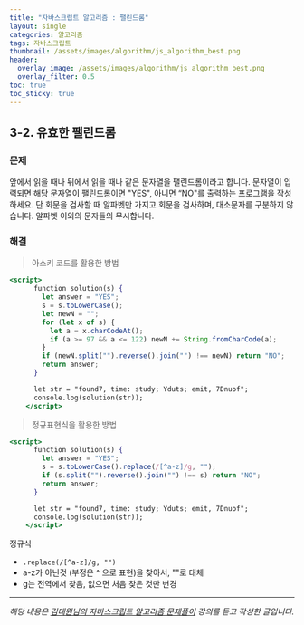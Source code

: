 ```yaml
---
title: "자바스크립트 알고리즘 : 팰린드롬"
layout: single
categories: 알고리즘
tags: 자바스크립트
thumbnail: /assets/images/algorithm/js_algorithm_best.png
header:
  overlay_image: /assets/images/algorithm/js_algorithm_best.png
  overlay_filter: 0.5
toc: true
toc_sticky: true
---
```


## 3-2. 유효한 팰린드롬

### 문제

앞에서 읽을 때나 뒤에서 읽을 때나 같은 문자열을 팰린드롬이라고 합니다.
문자열이 입력되면 해당 문자열이 팰린드롬이면 "YES", 아니면 “NO"를 출력하는 프로그램을
작성하세요.
단 회문을 검사할 때 알파벳만 가지고 회문을 검사하며, 대소문자를 구분하지 않습니다.
알파벳 이외의 문자들의 무시합니다.

### 해결

> 아스키 코드를 활용한 방법

```jsx
<script>
      function solution(s) {
        let answer = "YES";
        s = s.toLowerCase();
        let newN = "";
        for (let x of s) {
          let a = x.charCodeAt();
          if (a >= 97 && a <= 122) newN += String.fromCharCode(a);
        }
        if (newN.split("").reverse().join("") !== newN) return "NO";
        return answer;
      }

      let str = "found7, time: study; Yduts; emit, 7Dnuof";
      console.log(solution(str));
    </script>
```

> 정규표현식을 활용한 방법

```jsx
<script>
      function solution(s) {
        let answer = "YES";
        s = s.toLowerCase().replace(/[^a-z]/g, "");
        if (s.split("").reverse().join("") !== s) return "NO";
        return answer;
      }

      let str = "found7, time: study; Yduts; emit, 7Dnuof";
      console.log(solution(str));
    </script>
```

정규식

- `.replace(/[^a-z]/g, "")`
- a-z가 아닌것 (부정은 ^ 으로 표현)을 찾아서, ""로 대체
- g는 전역에서 찾음, 없으면 처음 찾은 것만 변경

---

_해당 내용은 [김태원님의 자바스크립트 알고리즘 문제풀이](https://www.inflearn.com/course/%EC%9E%90%EB%B0%94%EC%8A%A4%ED%81%AC%EB%A6%BD%ED%8A%B8-%EC%95%8C%EA%B3%A0%EB%A6%AC%EC%A6%98-%EB%AC%B8%EC%A0%9C%ED%92%80%EC%9D%B4/dashboard) 강의를 듣고 작성한 글입니다._
